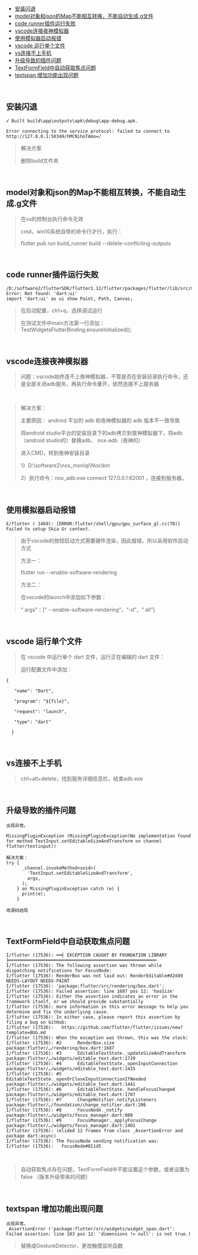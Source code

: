 

<!-- TOC -->

- [安装闪退](#安装闪退)
- [model对象和json的Map不能相互转换，不能自动生成.g文件](#model对象和json的map不能相互转换不能自动生成g文件)
- [code runner插件运行失败](#code-runner插件运行失败)
- [vscode连接夜神模拟器](#vscode连接夜神模拟器)
- [使用模拟器启动报错](#使用模拟器启动报错)
- [vscode 运行单个文件](#vscode-运行单个文件)
- [vs连接不上手机](#vs连接不上手机)
- [升级导致的插件问题](#升级导致的插件问题)
- [TextFormField中自动获取焦点问题](#textformfield中自动获取焦点问题)
- [textspan 增加功能出现问题](#textspan-增加功能出现问题)

<!-- /TOC -->

<br/>

## 安装闪退

```
√ Built build\app\outputs\apk\debug\app-debug.apk.

Error connecting to the service protocol: failed to connect to http://127.0.0.1:50349/hMCNihoTAmo=/
```

> 解决方案
>
> 删除build文件夹

<br/>

## model对象和json的Map不能相互转换，不能自动生成.g文件

> 在vs的控制台执行命令无效
>
> cmd，win10系统自带的命令行才行，执行：
>
> flutter pub run build_runner build --delete-conflicting-outputs

<br/>

## code runner插件运行失败

```
/D:/software2/flutterSDK/flutter1.12/flutter/packages/flutter/lib/src/material/animated_icons.dart:9:8: Error: Not found: 'dart:ui'
import 'dart:ui' as ui show Paint, Path, Canvas;
```

> 在启动配置，ctrl+q，选择调试运行
>
> 在测试文件中main方法第一行添加： TestWidgetsFlutterBinding.ensureInitialized();

<br/>

## vscode连接夜神模拟器

> 问题：vscode始终连不上夜神模拟器，不管是否在安装目录执行命令，还是全部关闭adb服务，再执行命令重开，依然连接不上服务器

<br/>

> 解决方案：
>
> 主要原因： android 平台的 adb 和夜神模拟器的 adb 版本不一致导致 
>
> 将android studio平台的安装目录下的adb拷贝到夜神模拟器下，将adb（android studio的）替换adb、  nox-adb（夜神的）
>
> 进入CMD，转到夜神安装目录
>
> 1）D:\software2\nox_moniqi\Nox\bin
>
> 2）执行命令：nox_adb.exe connect 127.0.0.1:62001  ，连接到服务器。

<br/>

## 使用模拟器启动报错

```
E/flutter ( 1469): [ERROR:flutter/shell/gpu/gpu_surface_gl.cc(70)] Failed to setup Skia Gr context.
```

> 由于vscode的按钮启动方式需要硬件渲染，因此报错，所以采用软件启动方式
>
> 方法一：
>
> flutter run --enable-software-rendering
>
> 方法二：
>
> 在vscode的launch中添加如下参数：
>
> “ args”：[“ --enable-software-rendering”，“-d”，“ all”]

<br/>

## vscode 运行单个文件

>  在 vscode 中运行单个 dart 文件，运行正在编辑的 dart 文件： 
>
> 运行配置文件中添加：

```
{

   "name": "Dart",

   "program": "${file}",

   "request": "launch",

   "type": "dart"

  }

```



<br/>

## vs连接不上手机

> ctrl+alt+delete，找到服务详细信息栏，结束adb.exe

<br/>

## 升级导致的插件问题

```
出现异常。

MissingPluginException (MissingPluginException(No implementation found for method TextInput.setEditableSizeAndTransform on channel flutter/textinput))
```

```
解决方案：
try {
      _channel.invokeMethod<void>(
        'TextInput.setEditableSizeAndTransform',
        args,
      );
    } on MissingPluginException catch (e) {
      print(e);
    }

改源码结局
```

<br/>

## TextFormField中自动获取焦点问题

```
I/flutter (17536): ══╡ EXCEPTION CAUGHT BY FOUNDATION LIBRARY ╞════════════════════════════════════════════════════════
I/flutter (17536): The following assertion was thrown while dispatching notifications for FocusNode:
I/flutter (17536): RenderBox was not laid out: RenderEditable#d2d49 NEEDS-LAYOUT NEEDS-PAINT
I/flutter (17536): 'package:flutter/src/rendering/box.dart':
I/flutter (17536): Failed assertion: line 1687 pos 12: 'hasSize'
I/flutter (17536): Either the assertion indicates an error in the framework itself, or we should provide substantially
I/flutter (17536): more information in this error message to help you determine and fix the underlying cause.
I/flutter (17536): In either case, please report this assertion by filing a bug on GitHub:
I/flutter (17536):   https://github.com/flutter/flutter/issues/new?template=BUG.md
I/flutter (17536): When the exception was thrown, this was the stack:
I/flutter (17536): #2      RenderBox.size 
package:flutter/…/rendering/box.dart:1687
I/flutter (17536): #3      EditableTextState._updateSizeAndTransform 
package:flutter/…/widgets/editable_text.dart:1729
I/flutter (17536): #4      EditableTextState._openInputConnection 
package:flutter/…/widgets/editable_text.dart:1415
I/flutter (17536): #5      EditableTextState._openOrCloseInputConnectionIfNeeded 
package:flutter/…/widgets/editable_text.dart:1441
I/flutter (17536): #6      EditableTextState._handleFocusChanged 
package:flutter/…/widgets/editable_text.dart:1707
I/flutter (17536): #7      ChangeNotifier.notifyListeners 
package:flutter/…/foundation/change_notifier.dart:206
I/flutter (17536): #8      FocusNode._notify 
package:flutter/…/widgets/focus_manager.dart:808
I/flutter (17536): #9      FocusManager._applyFocusChange 
package:flutter/…/widgets/focus_manager.dart:1401
I/flutter (17536): (elided 12 frames from class _AssertionError and package dart:async)
I/flutter (17536): The FocusNode sending notification was:
I/flutter (17536):   FocusNode#811d5
```

<br/>

> 自动获取焦点存在问题，TextFormField中不能设置这个参数，或者设置为false （版本升级带来的问题）

<br/>

## textspan 增加功能出现问题

```
出现异常。
_AssertionError ('package:flutter/src/widgets/widget_span.dart': Failed assertion: line 103 pos 12: 'dimensions != null': is not true.)
```

> 替换成GestureDetector，更改触摸监听函数

<br/>




















































